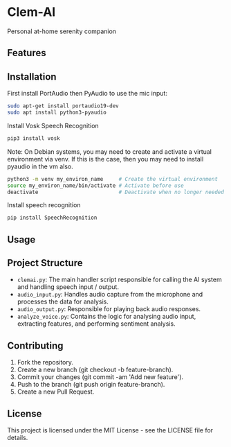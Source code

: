 # Clem-AI
Personal at-home serenity companion

## Features

## Installation

First install PortAudio then PyAudio to use the mic input:
```bash
sudo apt-get install portaudio19-dev
sudo apt install python3-pyaudio
```


Install Vosk Speech Recognition
```bash
pip3 install vosk
```

Note: On Debian systems, you may need to create and activate a virtual environment via venv.  If this is the case, then you may need to install pyaudio in the vm also.
```bash
python3 -m venv my_environ_name     # Create the virtual environment
source my_environ_name/bin/activate # Activate before use
deactivate                          # Deactivate when no longer needed
```

Install speech recognition
```bash
pip install SpeechRecognition
```

## Usage

## Project Structure
- `clemai.py`: The main handler script responsible for calling the AI system and handling speech input / output.
- `audio_input.py`: Handles audio capture from the microphone and processes the data for analysis.
- `audio_output.py`: Responsible for playing back audio responses.
- `analyze_voice.py`: Contains the logic for analysing audio input, extracting features, and performing sentiment analysis.

## Contributing
1. Fork the repository.
2. Create a new branch (git checkout -b feature-branch).
3. Commit your changes (git commit -am 'Add new feature').
4. Push to the branch (git push origin feature-branch).
5. Create a new Pull Request.

## License
This project is licensed under the MIT License - see the LICENSE file for details.
